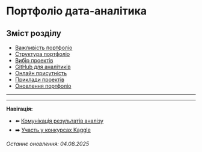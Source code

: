# Портфоліо дата-аналітика

## Зміст розділу

-   [Важливість портфоліо](#важливість-портфоліо)
-   [Структура портфоліо](#структура-портфоліо)
-   [Вибір проектів](#вибір-проектів)
-   [GitHub для аналітиків](#github-для-аналітиків)
-   [Онлайн присутність](#онлайн-присутність)
-   [Приклади проектів](#приклади-проектів)
-   [Оновлення портфоліо](#оновлення-портфоліо)

---

<!-- TODO: Створення професійного портфоліо -->
<!-- Best practices -->
<!-- Showcase різних навичок -->
<!-- Personal branding -->

---

**Навігація:**

-   ⬅️ [Комунікація результатів аналізу](./40_комунікація_результатів.md)
-   ➡️ [Участь у конкурсах Kaggle](./42_kaggle.md)

_Останнє оновлення: 04.08.2025_
